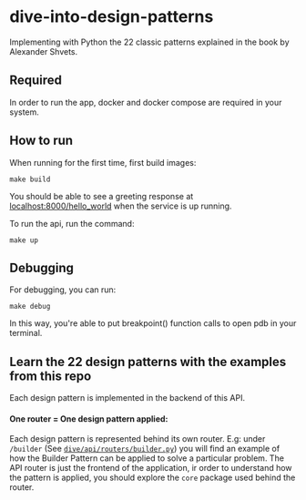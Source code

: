 # dive-into-design-patterns
Implementing with Python the 22 classic patterns explained in the book by Alexander Shvets.

## Required
In order to run the app, docker and docker compose are required in your system.

## How to run
When running for the first time, first build images:
```
make build
```
You should be able to see a greeting response at [localhost:8000/hello_world](http://localhost:8000/hello_world) when the service is up running.

To run the api, run the command:
```
make up
```

## Debugging
For debugging, you can run:
```
make debug
```
In this way, you're able to put breakpoint() function calls to open pdb in your terminal.


## Learn the 22 design patterns with the examples from this repo
Each design pattern is implemented in the backend of this API.

#### One router = One design pattern applied:

Each design pattern is represented behind its own router. E.g: under `/builder` (See [`dive/api/routers/builder.py`](https://github.com/gonza56d/dive-into-design-patterns/blob/master/dive/api/routers/builder.py)) you will find an example of how the Builder Pattern can be applied to solve a particular problem. The API router is just the frontend of the application, ir order to understand how the pattern is applied, you should explore the `core` package used behind the router.
